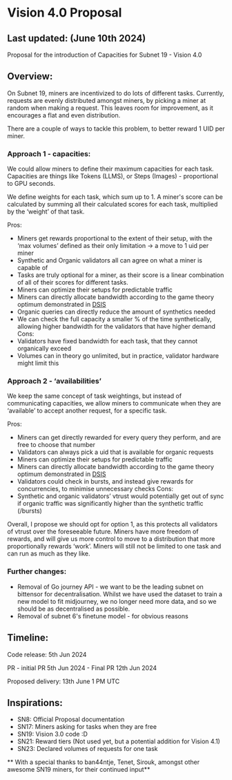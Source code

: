 # Vision 4.0 Proposal

## Last updated: (June 10th 2024)
Proposal for the introduction of Capacities for Subnet 19 - Vision 4.0

## Overview:
On Subnet 19, miners are incentivized to do lots of different tasks. Currently, requests are evenly distributed amongst miners, by picking a miner at random when making a request. This leaves room for improvement, as it encourages a flat and even distribution.

There are a couple of ways to tackle this problem, to better reward 1 UID per miner.

### Approach 1 - capacities:
We could allow miners to define their maximum capacities for each task. Capacities are things like Tokens (LLMS), or Steps (Images) - proportional to GPU seconds.

We define weights for each task, which sum up to 1. A miner's score can be calculated by summing all their calculated scores for each task, multiplied by the ‘weight’ of that task.

Pros:
- Miners get rewards proportional to the extent of their setup, with the ‘max volumes’ defined as their only limitation -> a move to 1 uid per miner
- Synthetic and Organic validators all can agree on what a miner is capable of 
- Tasks are truly optional for a miner, as their score is a linear combination of all of their scores for different tasks.
- Miners can optimize their setups for predictable traffic
- Miners can directly allocate bandwidth according to the game theory optimum demonstrated in [DSIS](link)
- Organic queries can directly reduce the amount of synthetics needed
- We can check the full capacity a smaller % of the time synthetically, allowing higher bandwidth for the validators that have higher demand
Cons:
- Validators have fixed bandwidth for each task, that they cannot organically exceed
- Volumes can in theory go unlimited, but in practice, validator hardware might limit this

### Approach 2 - ‘availabilities’

We keep the same concept of task weightings, but instead of communicating capacities, we allow miners to communicate when they are ‘available’ to accept another request, for a specific task. 

Pros:
- Miners can get directly rewarded for every query they perform, and are free to choose that number
- Validators can always pick a uid that is available for organic requests
- Miners can optimize their setups for predictable traffic
- Miners can directly allocate bandwidth according to the game theory optimum demonstrated in [DSIS](link)
- Validators could check in bursts, and instead give rewards for concurrencies, to minimise unnecessary checks
Cons:
- Synthetic and organic validators’ vtrust would potentially get out of sync if organic traffic was significantly higher than the synthetic traffic (/bursts)


Overall, I propose we should opt for option 1, as this protects all validators of vtrust over the foreseeable future. Miners have more freedom of rewards, and will give us more control to move to a distribution that more proportionally rewards ‘work’. Miners will still not be limited to one task and can run as much as they like.


### Further changes:
- Removal of Go journey API - we want to be the leading subnet on bittensor for decentralisation. Whilst we have used the dataset to train a new model to fit midjourney, we no longer need more data, and so we should be as decentralised as possible.
- Removal of subnet 6's finetune model - for obvious reasons

## Timeline:
Code release: 5th Jun 2024

PR - initial PR 5th Jun 2024 - Final PR 12th Jun 2024

Proposed delivery: 13th June 1 PM UTC

## Inspirations:
- SN8: Official Proposal documentation
- SN17: Miners asking for tasks when they are free
- SN19: Vision 3.0 code :D
- SN21: Reward tiers (Not used yet, but a potential addition for Vision 4.1)
- SN23: Declared volumes of requests for one task

** With a special thanks to ban44ntje, Tenet, Sirouk, amongst other awesome SN19 miners, for their continued input**



